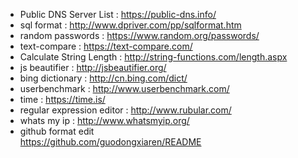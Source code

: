 * Public DNS Server List : 
https://public-dns.info/
* sql format : 
http://www.dpriver.com/pp/sqlformat.htm
* random passwords : 
https://www.random.org/passwords/
* text-compare : 
https://text-compare.com/
* Calculate String Length : 
http://string-functions.com/length.aspx
* js beautifier : 
http://jsbeautifier.org/
* bing dictionary : 
http://cn.bing.com/dict/
* userbenchmark : 
http://www.userbenchmark.com/
* time : 
https://time.is/
* regular expression editor : 
http://www.rubular.com/
* whats my ip : 
http://www.whatsmyip.org/
* github format edit <br>
https://github.com/guodongxiaren/README

 
